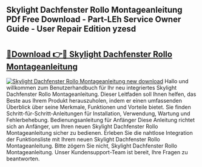 ## Skylight Dachfenster Rollo Montageanleitung PDf Free Download - Part-LEh Service Owner Guide - User Repair Edition yzesd

# <h2><a href="http://df8hd6i.blite.top/?on=Skylight+Dachfenster+Rollo+Montageanleitung">🔗Download 👉🔴 Skylight Dachfenster Rollo Montageanleitung</a></h2>

[![Skylight Dachfenster Rollo Montageanleitung new download](https://i.imgur.com/lujVjoI.png)](http://df8hd6i.blite.top/?on=Skylight+Dachfenster+Rollo+Montageanleitung)
Hallo und willkommen zum Benutzerhandbuch für Ihr neu integriertes Skylight Dachfenster Rollo Montageanleitung. Dieser Leitfaden soll Ihnen helfen, das Beste aus Ihrem Produkt herauszuholen, indem er einen umfassenden Überblick über seine Merkmale, Funktionen und Vorteile bietet. Sie finden Schritt-für-Schritt-Anleitungen für Installation, Verwendung, Wartung und Fehlerbehebung. Bedienungsanleitung für Anfänger Diese Anleitung richtet sich an Anfänger, um Ihren neuen Skylight Dachfenster Rollo Montageanleitung sicher zu bedienen. Erleben Sie die nahtlose Integration der Funktionsliste mit Ihrem neuen Skylight Dachfenster Rollo Montageanleitung. Bitte zögern Sie nicht, Skylight Dachfenster Rollo Montageanleitung. Unser Kundensupport-Team ist bereit, Ihre Fragen zu beantworten.
